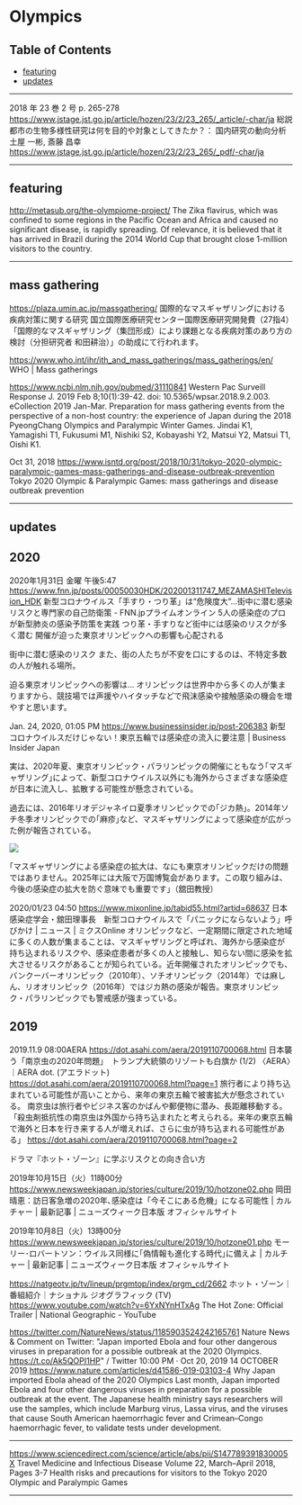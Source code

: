# Olympics

## Table of Contents

- [featuring](#featuring)
- [updates](#updates)

----------

2018 年 23 巻 2 号 p. 265-278
https://www.jstage.jst.go.jp/article/hozen/23/2/23_265/_article/-char/ja
総説
都市の生物多様性研究は何を目的や対象としてきたか？： 国内研究の動向分析
土屋 一彬, 斎藤 昌幸
https://www.jstage.jst.go.jp/article/hozen/23/2/23_265/_pdf/-char/ja


----------
## featuring


http://metasub.org/the-olympiome-project/
The Zika flavirus, which was confined to some regions in the Pacific Ocean and Africa and caused no significant disease, is rapidly spreading. Of relevance, it is believed that it has arrived in Brazil during the 2014 World Cup that brought close 1-million visitors to the country.


----------

## mass gathering

https://plaza.umin.ac.jp/massgathering/
国際的なマスギャザリングにおける疾病対策に関する研究
国立国際医療研究センター国際医療研究開発費（27指4）「国際的なマスギャザリング（集団形成）により課題となる疾病対策のあり方の検討（分担研究者 和田耕治）」の助成にて行われます。


https://www.who.int/ihr/ith_and_mass_gatherings/mass_gatherings/en/
WHO | Mass gatherings

https://www.ncbi.nlm.nih.gov/pubmed/31110841
Western Pac Surveill Response J. 2019 Feb 8;10(1):39-42. doi: 10.5365/wpsar.2018.9.2.003. eCollection 2019 Jan-Mar.
Preparation for mass gathering events from the perspective of a non-host country: the experience of Japan during the 2018 PyeongChang Olympics and Paralympic Winter Games.
Jindai K1, Yamagishi T1, Fukusumi M1, Nishiki S2, Kobayashi Y2, Matsui Y2, Matsui T1, Oishi K1.

Oct 31, 2018
https://www.isntd.org/post/2018/10/31/tokyo-2020-olympic-paralympic-games-mass-gatherings-and-disease-outbreak-prevention
Tokyo 2020 Olympic & Paralympic Games: mass gatherings and disease outbreak prevention



----------
## updates

## 2020

2020年1月31日 金曜 午後5:47
https://www.fnn.jp/posts/00050030HDK/202001311747_MEZAMASHITelevision_HDK
新型コロナウイルス「手すり・つり革」は“危険度大”…街中に潜む感染リスクと専門家の自己防衛策 - FNN.jpプライムオンライン
5人の感染症のプロが新型肺炎の感染予防策を実践
つり革・手すりなど街中には感染のリスクが多く潜む
開催が迫った東京オリンピックへの影響も心配される

街中に潜む感染のリスク
また、街の人たちが不安を口にするのは、不特定多数の人が触れる場所。

迫る東京オリンピックへの影響は…
オリンピックは世界中から多くの人が集まりますから、競技場では声援やハイタッチなどで飛沫感染や接触感染の機会を増やすと思います。

Jan. 24, 2020, 01:05 PM 
https://www.businessinsider.jp/post-206383
新型コロナウイルスだけじゃない！東京五輪では感染症の流入に要注意 | Business Insider Japan

実は、2020年夏、東京オリンピック・パラリンピックの開催にともなう｢マスギャザリング｣によって、新型コロナウイルス以外にも海外からさまざまな感染症が日本に流入し、拡散する可能性が懸念されている。

過去には、2016年リオデジャネイロ夏季オリンピックでの｢ジカ熱｣。2014年ソチ冬季オリンピックでの｢麻疹｣など、マスギャザリングによって感染症が広がった例が報告されている。

![](https://assets.media-platform.com/bi/dist/images/2020/01/24/IMG_2906.JPG)

｢マスギャザリングによる感染症の拡大は、なにも東京オリンピックだけの問題ではありません。2025年には大阪で万国博覧会があります。この取り組みは、今後の感染症の拡大を防ぐ意味でも重要です｣（舘田教授）

2020/01/23 04:50
https://www.mixonline.jp/tabid55.html?artid=68637
日本感染症学会・舘田理事長　新型コロナウイルスで「パニックにならないよう」呼びかけ | ニュース | ミクスOnline
オリンピックなど、一定期間に限定された地域に多くの人数が集まることは、マスギャザリングと呼ばれ、海外から感染症が持ち込まれるリスクや、感染症患者が多くの人と接触し、知らない間に感染を拡大させるリスクがあることが知られている。近年開催されたオリンピックでも、バンクーバーオリンピック（2010年）、ソチオリンピック（2014年）では麻しん、リオオリンピック（2016年）ではジカ熱の感染が報告。東京オリンピック・パラリンピックでも警戒感が強まっている。

## 2019

2019.11.9 08:00AERA
https://dot.asahi.com/aera/2019110700068.html
日本襲う「南京虫の2020年問題」　トランプ大統領のリゾートも白旗か (1/2) 〈AERA〉｜AERA dot. (アエラドット)
https://dot.asahi.com/aera/2019110700068.html?page=1
旅行者により持ち込まれている可能性が高いことから、来年の東京五輪で被害拡大が懸念されている。
南京虫は旅行者やビジネス客のかばんや郵便物に潜み、長距離移動する。
「殺虫剤抵抗性の南京虫は外国から持ち込まれたと考えられる。来年の東京五輪で海外と日本を行き来する人が増えれば、さらに虫が持ち込まれる可能性がある」
https://dot.asahi.com/aera/2019110700068.html?page=2


ドラマ『ホット・ゾーン』に学ぶリスクとの向き合い方

2019年10月15日（火）11時00分
https://www.newsweekjapan.jp/stories/culture/2019/10/hotzone02.php
岡田晴恵：訪日客急増の2020年､感染症は「今そこにある危機」になる可能性 | カルチャー | 最新記事 | ニューズウィーク日本版 オフィシャルサイト

2019年10月8日（火）13時00分
https://www.newsweekjapan.jp/stories/culture/2019/10/hotzone01.php
モーリー･ロバートソン：ウイルス同様に｢偽情報も進化する時代｣に備えよ | カルチャー | 最新記事 | ニューズウィーク日本版 オフィシャルサイト

https://natgeotv.jp/tv/lineup/prgmtop/index/prgm_cd/2662
ホット・ゾーン｜番組紹介｜ナショナル ジオグラフィック (TV)
https://www.youtube.com/watch?v=6YxNYnHTxAg
The Hot Zone: Official Trailer | National Geographic - YouTube


https://twitter.com/NatureNews/status/1185903524242165761
Nature News & Comment on Twitter: "Japan imported Ebola and four other dangerous viruses in preparation for a possible outbreak at the 2020 Olympics. https://t.co/Ak5QOPI1HP" / Twitter
10:00 PM · Oct 20, 2019
14 OCTOBER 2019 
https://www.nature.com/articles/d41586-019-03103-4
Why Japan imported Ebola ahead of the 2020 Olympics
Last month, Japan imported Ebola and four other dangerous viruses in preparation for a possible outbreak at the event. The Japanese health ministry says researchers will use the samples, which include Marburg virus, Lassa virus, and the viruses that cause South American haemorrhagic fever and Crimean–Congo haemorrhagic fever, to validate tests under development.

----------

https://www.sciencedirect.com/science/article/abs/pii/S147789391830005X
Travel Medicine and Infectious Disease
Volume 22, March–April 2018, Pages 3-7
Health risks and precautions for visitors to the Tokyo 2020 Olympic and Paralympic Games



----------



